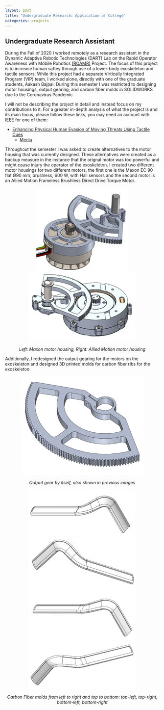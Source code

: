 ```yaml
---
layout: post
title: "Undergraduate Research: Application of College"
categories: projects
---
```


## Undergraduate Research Assistant
During the Fall of 2020 I worked remotely as a research assistant in the Dynamic Adaptive Robotic Technologies (DART) Lab on the Rapid Operator Awareness with Mobile Robotics [(ROAMR)](https://sites.gatech.edu/dart-lab/research/) Project. The focus of this project is to increase human saftey through use of a lower-body exoskeleton and tactile sensors. While this project had a separate Virtically Integrated Program (VIP) team, I worked alone, directly with one of the graduate students, Aakash Bajpai. During this semester I was restricted to designing motor housings, output gearing, and carbon fiber molds in SOLIDWORKS due to the Coronavirus Pandemic.

I will not be describing the project in detail and instead focus on my contributions to it. For a greater in-depth analysis of what the project is and its main focus, please follow these links, you may need an account with IEEE for one of them:
- [Enhancing Physical Human Evasion of Moving Threats Using Tactile Cues](https://ieeexplore.ieee.org/document/8943999)
  - [Media](https://www.youtube.com/watch?v=v_ta9MbeRus)

Throughout the semester I was asked to create alternatives to the motor housing that was currently designed. These alternatives were created as a backup measure in the instance that the orignal motor was too powerful and might cause injury the operator of the exoskeleton. I created two different motor housings for two different motors, the first one is the Maxon EC 90 flat Ø90 mm, brushless, 600 W, with Hall sensors and the second motor is an Allied Motion Frameless Brushless Direct Drive Torque Motor.

<p align="center">
  <img src="https://github.com/b-mangel/Website/blob/main/docs/portfolio/_posts/_assets/maxon_motor_pic.png?raw=true" width=300 />
  <img src="https://github.com/b-mangel/Website/blob/main/docs/portfolio/_posts/_assets/8mm_alliedDrive_pic.png?raw=true" width=350 />
</p>

<p align="center">
  <i>Left: Maxon motor housing, Right: Allied Motion motor housing</i>
</p>

Additionally, I redesigned the output gearing for the motors on the exoskeleton and designed 3D printed molds for carbon fiber ribs for the exoskeleton.

<p align="center">
  <img src="https://github.com/b-mangel/Website/blob/main/docs/portfolio/_posts/_assets/output_gear.png?raw=true" width=400 />
</p>

<p align="center">
  <i>Output gear by itself, also shown in previous images</i>
</p>

<p align="center">
  <img src="https://github.com/b-mangel/Website/blob/main/docs/portfolio/_posts/_assets/top_left_mold.png?raw=true" width=350 />
  <img src="https://github.com/b-mangel/Website/blob/main/docs/portfolio/_posts/_assets/top_right_mold.png?raw=true" width=350 />
  <img src="https://github.com/b-mangel/Website/blob/main/docs/portfolio/_posts/_assets/bottom_left_mold.png?raw=true" width=350 />
  <img src="https://github.com/b-mangel/Website/blob/main/docs/portfolio/_posts/_assets/bottom_right_mold.png?raw=true" width=350 />
</p>

<p align="center">
  <i>Carbon Fiber molds from left to right and top to bottom: top-left, top-right, bottom-left, bottom-right</i>
</p>
